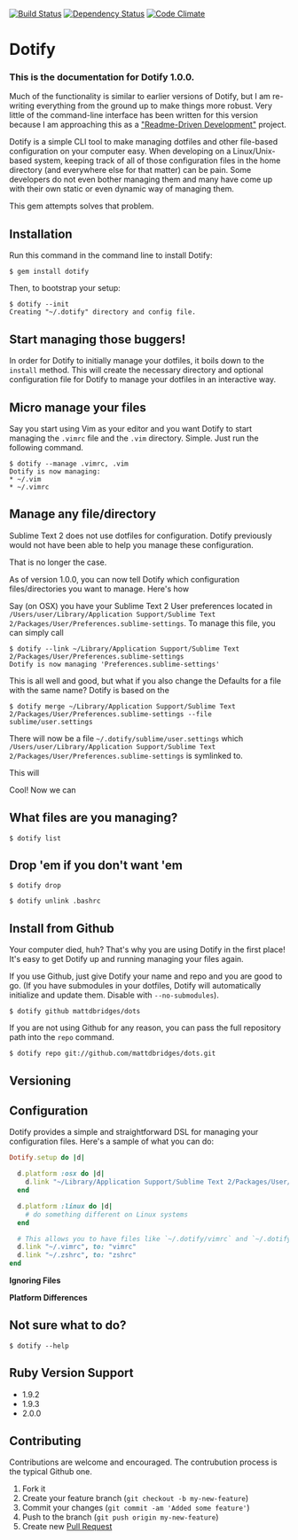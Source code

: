 [![Build Status](https://secure.travis-ci.org/mattdbridges/dotify.png)](http://travis-ci.org/mattdbridges/dotify)
[![Dependency Status](https://gemnasium.com/mattdbridges/dotify.png?travis)](https://gemnasium.com/mattdbridges/dotify)
[![Code Climate](https://codeclimate.com/github/mattdbridges/dotify.png)](https://codeclimate.com/github/mattdbridges/dotify)

# Dotify

### **This is the documentation for Dotify 1.0.0.**

Much of the functionality is similar to earlier versions of Dotify, but I am re-writing everything from the ground up to make things more robust. Very little of the command-line interface has been written for this version because I am approaching this as a ["Readme-Driven Development"](http://tom.preston-werner.com/2010/08/23/readme-driven-development.html) project.

Dotify is a simple CLI tool to make managing dotfiles and other file-based configuration on your computer easy. When developing on a Linux/Unix-based system, keeping track of all of those configuration files in the home directory (and everywhere else for that matter) can be pain. Some developers do not even bother managing them and many have come up with their own static or even dynamic way of managing them.

This gem attempts solves that problem.

## Installation

Run this command in the command line to install Dotify:

    $ gem install dotify

Then, to bootstrap your setup:

    $ dotify --init
    Creating "~/.dotify" directory and config file.

## Start managing those buggers!

In order for Dotify to initially manage your dotfiles, it boils down to the `install` method. This will create the necessary directory and optional configuration file for Dotify to manage your dotfiles in an interactive way.

## Micro manage your files

Say you start using Vim as your editor and you want Dotify to start managing the `.vimrc` file and the `.vim` directory. Simple. Just run the following command.

    $ dotify --manage .vimrc, .vim
    Dotify is now managing:
    * ~/.vim
    * ~/.vimrc

## Manage any file/directory

Sublime Text 2 does not use dotfiles for configuration. Dotify previously would not have been able to help you manage these configuration.

That is no longer the case.

As of version 1.0.0, you can now tell Dotify which configuration files/directories you want to manage. Here's how

Say (on OSX) you have your Sublime Text 2 User preferences located in `/Users/user/Library/Application Support/Sublime Text 2/Packages/User/Preferences.sublime-settings`. To manage this file, you can simply call

    $ dotify --link ~/Library/Application Support/Sublime Text 2/Packages/User/Preferences.sublime-settings
    Dotify is now managing 'Preferences.sublime-settings'

This is all well and good, but what if you also change the Defaults for a file with the same name? Dotify is based on the

    $ dotify merge ~/Library/Application Support/Sublime Text 2/Packages/User/Preferences.sublime-settings --file sublime/user.settings

There will now be a file `~/.dotify/sublime/user.settings` which `/Users/user/Library/Application Support/Sublime Text 2/Packages/User/Preferences.sublime-settings` is symlinked to.

This will

Cool! Now we can

## What files are you managing?

    $ dotify list

## Drop 'em if you don't want 'em

    $ dotify drop

    $ dotify unlink .bashrc

## Install from Github

Your computer died, huh? That's why you are using Dotify in the first place! It's easy to get Dotify up and running managing your files again.

If you use Github, just give Dotify your name and repo and you are good to go. (If you have submodules in your dotfiles, Dotify will automatically initialize and update them. Disable with `--no-submodules`).

    $ dotify github mattdbridges/dots

If you are not using Github for any reason, you can pass the full repository path into the `repo` command.

    $ dotify repo git://github.com/mattdbridges/dots.git

## Versioning

## Configuration

Dotify provides a simple and straightforward DSL for managing your configuration files. Here's a sample of what you can do:

```ruby
Dotify.setup do |d|

  d.platform :osx do |d|
    d.link "~/Library/Application Support/Sublime Text 2/Packages/User/Preferences.sublime-settings", to "sublime/user.preferences"
  end

  d.platform :linux do |d|
    # do something different on Linux systems
  end

  # This allows you to have files like `~/.dotify/vimrc` and `~/.dotify/zshrc` as your links
  d.link "~/.vimrc", to: "vimrc"
  d.link "~/.zshrc", to: "zshrc"
end
```

**Ignoring Files**

**Platform Differences**

## Not sure what to do?

    $ dotify --help

## Ruby Version Support

* 1.9.2
* 1.9.3
* 2.0.0

## Contributing

Contributions are welcome and encouraged. The contrubution process is the typical Github one.

1. Fork it
2. Create your feature branch (`git checkout -b my-new-feature`)
3. Commit your changes (`git commit -am 'Added some feature'`)
4. Push to the branch (`git push origin my-new-feature`)
5. Create new [Pull Request](https://github.com/mattdbridges/dotify/pull/new/master)
